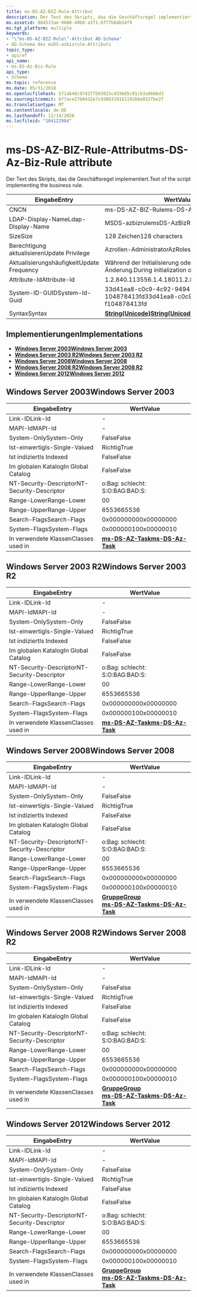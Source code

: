 ```yaml
---
title: ms-DS-AZ-BIZ-Rule-Attribut
description: Der Text des Skripts, das die Geschäftsregel implementiert.
ms.assetid: 884513ae-9600-49b0-a371-6f77b84b54f9
ms.tgt_platform: multiple
keywords:
- "\"ms-DS-AZ-BIZ-Rule\"-Attribut AD-Schema"
- AD-Schema des msDS-azbizrule-Attributs
topic_type:
- apiref
api_name:
- ms-DS-Az-Biz-Rule
api_type:
- Schema
ms.topic: reference
ms.date: 05/31/2018
ms.openlocfilehash: 571ab48c9742ffb93015c433685c01cb3a9666d3
ms.sourcegitcommit: b77ace27b0432e7cd3863191b11926be032fbe2f
ms.translationtype: MT
ms.contentlocale: de-DE
ms.lasthandoff: 12/14/2020
ms.locfileid: "104122984"
---
```

# <a name="ms-ds-az-biz-rule-attribute"></a><span data-ttu-id="137c7-105">ms-DS-AZ-BIZ-Rule-Attribut</span><span class="sxs-lookup"><span data-stu-id="137c7-105">ms-DS-Az-Biz-Rule attribute</span></span>

<span data-ttu-id="137c7-106">Der Text des Skripts, das die Geschäftsregel implementiert.</span><span class="sxs-lookup"><span data-stu-id="137c7-106">Text of the script implementing the business rule.</span></span>



| <span data-ttu-id="137c7-107">Eingabe</span><span class="sxs-lookup"><span data-stu-id="137c7-107">Entry</span></span> | <span data-ttu-id="137c7-108">Wert</span><span class="sxs-lookup"><span data-stu-id="137c7-108">Value</span></span> |
|-------------------|---------------------------------------------|
| <span data-ttu-id="137c7-109">CN</span><span class="sxs-lookup"><span data-stu-id="137c7-109">CN</span></span>                | <span data-ttu-id="137c7-110">ms-DS-AZ-BIZ-Rule</span><span class="sxs-lookup"><span data-stu-id="137c7-110">ms-DS-Az-Biz-Rule</span></span>                           |
| <span data-ttu-id="137c7-111">LDAP-Display-Name</span><span class="sxs-lookup"><span data-stu-id="137c7-111">Ldap-Display-Name</span></span> | <span data-ttu-id="137c7-112">MSDS-azbizrule</span><span class="sxs-lookup"><span data-stu-id="137c7-112">msDS-AzBizRule</span></span>                              |
| <span data-ttu-id="137c7-113">Size</span><span class="sxs-lookup"><span data-stu-id="137c7-113">Size</span></span>              | <span data-ttu-id="137c7-114">128 Zeichen</span><span class="sxs-lookup"><span data-stu-id="137c7-114">128 characters</span></span>                              |
| <span data-ttu-id="137c7-115">Berechtigung aktualisieren</span><span class="sxs-lookup"><span data-stu-id="137c7-115">Update Privilege</span></span>  | <span data-ttu-id="137c7-116">Azrollen-Administrator</span><span class="sxs-lookup"><span data-stu-id="137c7-116">AzRoles admin</span></span>                               |
| <span data-ttu-id="137c7-117">Aktualisierungshäufigkeit</span><span class="sxs-lookup"><span data-stu-id="137c7-117">Update Frequency</span></span>  | <span data-ttu-id="137c7-118">Während der Initialisierung oder Richtlinien Änderung.</span><span class="sxs-lookup"><span data-stu-id="137c7-118">During initialization or policy change.</span></span>     |
| <span data-ttu-id="137c7-119">Attribute-Id</span><span class="sxs-lookup"><span data-stu-id="137c7-119">Attribute-Id</span></span>      | <span data-ttu-id="137c7-120">1.2.840.113556.1.4.1801</span><span class="sxs-lookup"><span data-stu-id="137c7-120">1.2.840.113556.1.4.1801</span></span>                     |
| <span data-ttu-id="137c7-121">System-ID-GUID</span><span class="sxs-lookup"><span data-stu-id="137c7-121">System-Id-Guid</span></span>    | <span data-ttu-id="137c7-122">33d41ea8-c0c9-4c92-9494-f 104878413fd</span><span class="sxs-lookup"><span data-stu-id="137c7-122">33d41ea8-c0c9-4c92-9494-f104878413fd</span></span>        |
| <span data-ttu-id="137c7-123">Syntax</span><span class="sxs-lookup"><span data-stu-id="137c7-123">Syntax</span></span>            | [<span data-ttu-id="137c7-124">**String(Unicode)**</span><span class="sxs-lookup"><span data-stu-id="137c7-124">**String(Unicode)**</span></span>](s-string-unicode.md) |



## <a name="implementations"></a><span data-ttu-id="137c7-125">Implementierungen</span><span class="sxs-lookup"><span data-stu-id="137c7-125">Implementations</span></span>

-   [<span data-ttu-id="137c7-126">**Windows Server 2003**</span><span class="sxs-lookup"><span data-stu-id="137c7-126">**Windows Server 2003**</span></span>](#windows-server-2003)
-   [<span data-ttu-id="137c7-127">**Windows Server 2003 R2**</span><span class="sxs-lookup"><span data-stu-id="137c7-127">**Windows Server 2003 R2**</span></span>](#windows-server-2003-r2)
-   [<span data-ttu-id="137c7-128">**Windows Server 2008**</span><span class="sxs-lookup"><span data-stu-id="137c7-128">**Windows Server 2008**</span></span>](#windows-server-2008)
-   [<span data-ttu-id="137c7-129">**Windows Server 2008 R2**</span><span class="sxs-lookup"><span data-stu-id="137c7-129">**Windows Server 2008 R2**</span></span>](#windows-server-2008-r2)
-   [<span data-ttu-id="137c7-130">**Windows Server 2012**</span><span class="sxs-lookup"><span data-stu-id="137c7-130">**Windows Server 2012**</span></span>](#windows-server-2012)

## <a name="windows-server-2003"></a><span data-ttu-id="137c7-131">Windows Server 2003</span><span class="sxs-lookup"><span data-stu-id="137c7-131">Windows Server 2003</span></span>



| <span data-ttu-id="137c7-132">Eingabe</span><span class="sxs-lookup"><span data-stu-id="137c7-132">Entry</span></span> | <span data-ttu-id="137c7-133">Wert</span><span class="sxs-lookup"><span data-stu-id="137c7-133">Value</span></span> |
|------------------------|---------------------------------------------------|
| <span data-ttu-id="137c7-134">Link-ID</span><span class="sxs-lookup"><span data-stu-id="137c7-134">Link-Id</span></span>                | \-                                                |
| <span data-ttu-id="137c7-135">MAPI-Id</span><span class="sxs-lookup"><span data-stu-id="137c7-135">MAPI-Id</span></span>                | \-                                                |
| <span data-ttu-id="137c7-136">System-Only</span><span class="sxs-lookup"><span data-stu-id="137c7-136">System-Only</span></span>            | <span data-ttu-id="137c7-137">False</span><span class="sxs-lookup"><span data-stu-id="137c7-137">False</span></span>                                             |
| <span data-ttu-id="137c7-138">Ist-einwertig</span><span class="sxs-lookup"><span data-stu-id="137c7-138">Is-Single-Valued</span></span>       | <span data-ttu-id="137c7-139">Richtig</span><span class="sxs-lookup"><span data-stu-id="137c7-139">True</span></span>                                              |
| <span data-ttu-id="137c7-140">Ist indiziert</span><span class="sxs-lookup"><span data-stu-id="137c7-140">Is Indexed</span></span>             | <span data-ttu-id="137c7-141">False</span><span class="sxs-lookup"><span data-stu-id="137c7-141">False</span></span>                                             |
| <span data-ttu-id="137c7-142">Im globalen Katalog</span><span class="sxs-lookup"><span data-stu-id="137c7-142">In Global Catalog</span></span>      | <span data-ttu-id="137c7-143">False</span><span class="sxs-lookup"><span data-stu-id="137c7-143">False</span></span>                                             |
| <span data-ttu-id="137c7-144">NT-Security-Descriptor</span><span class="sxs-lookup"><span data-stu-id="137c7-144">NT-Security-Descriptor</span></span> | <span data-ttu-id="137c7-145">o:Bag: schlecht: S:</span><span class="sxs-lookup"><span data-stu-id="137c7-145">O:BAG:BAD:S:</span></span>                                      |
| <span data-ttu-id="137c7-146">Range-Lower</span><span class="sxs-lookup"><span data-stu-id="137c7-146">Range-Lower</span></span>            | <span data-ttu-id="137c7-147">0</span><span class="sxs-lookup"><span data-stu-id="137c7-147">0</span></span>                                                 |
| <span data-ttu-id="137c7-148">Range-Upper</span><span class="sxs-lookup"><span data-stu-id="137c7-148">Range-Upper</span></span>            | <span data-ttu-id="137c7-149">65536</span><span class="sxs-lookup"><span data-stu-id="137c7-149">65536</span></span>                                             |
| <span data-ttu-id="137c7-150">Search-Flags</span><span class="sxs-lookup"><span data-stu-id="137c7-150">Search-Flags</span></span>           | <span data-ttu-id="137c7-151">0x00000000</span><span class="sxs-lookup"><span data-stu-id="137c7-151">0x00000000</span></span>                                        |
| <span data-ttu-id="137c7-152">System-Flags</span><span class="sxs-lookup"><span data-stu-id="137c7-152">System-Flags</span></span>           | <span data-ttu-id="137c7-153">0x00000010</span><span class="sxs-lookup"><span data-stu-id="137c7-153">0x00000010</span></span>                                        |
| <span data-ttu-id="137c7-154">In verwendete Klassen</span><span class="sxs-lookup"><span data-stu-id="137c7-154">Classes used in</span></span>        | [<span data-ttu-id="137c7-155">**ms-DS-AZ-Task**</span><span class="sxs-lookup"><span data-stu-id="137c7-155">**ms-DS-Az-Task**</span></span>](c-msds-aztask.md)<br/> |



## <a name="windows-server-2003-r2"></a><span data-ttu-id="137c7-156">Windows Server 2003 R2</span><span class="sxs-lookup"><span data-stu-id="137c7-156">Windows Server 2003 R2</span></span>



| <span data-ttu-id="137c7-157">Eingabe</span><span class="sxs-lookup"><span data-stu-id="137c7-157">Entry</span></span> | <span data-ttu-id="137c7-158">Wert</span><span class="sxs-lookup"><span data-stu-id="137c7-158">Value</span></span> |
|------------------------|---------------------------------------------------|
| <span data-ttu-id="137c7-159">Link-ID</span><span class="sxs-lookup"><span data-stu-id="137c7-159">Link-Id</span></span>                | \-                                                |
| <span data-ttu-id="137c7-160">MAPI-Id</span><span class="sxs-lookup"><span data-stu-id="137c7-160">MAPI-Id</span></span>                | \-                                                |
| <span data-ttu-id="137c7-161">System-Only</span><span class="sxs-lookup"><span data-stu-id="137c7-161">System-Only</span></span>            | <span data-ttu-id="137c7-162">False</span><span class="sxs-lookup"><span data-stu-id="137c7-162">False</span></span>                                             |
| <span data-ttu-id="137c7-163">Ist-einwertig</span><span class="sxs-lookup"><span data-stu-id="137c7-163">Is-Single-Valued</span></span>       | <span data-ttu-id="137c7-164">Richtig</span><span class="sxs-lookup"><span data-stu-id="137c7-164">True</span></span>                                              |
| <span data-ttu-id="137c7-165">Ist indiziert</span><span class="sxs-lookup"><span data-stu-id="137c7-165">Is Indexed</span></span>             | <span data-ttu-id="137c7-166">False</span><span class="sxs-lookup"><span data-stu-id="137c7-166">False</span></span>                                             |
| <span data-ttu-id="137c7-167">Im globalen Katalog</span><span class="sxs-lookup"><span data-stu-id="137c7-167">In Global Catalog</span></span>      | <span data-ttu-id="137c7-168">False</span><span class="sxs-lookup"><span data-stu-id="137c7-168">False</span></span>                                             |
| <span data-ttu-id="137c7-169">NT-Security-Descriptor</span><span class="sxs-lookup"><span data-stu-id="137c7-169">NT-Security-Descriptor</span></span> | <span data-ttu-id="137c7-170">o:Bag: schlecht: S:</span><span class="sxs-lookup"><span data-stu-id="137c7-170">O:BAG:BAD:S:</span></span>                                      |
| <span data-ttu-id="137c7-171">Range-Lower</span><span class="sxs-lookup"><span data-stu-id="137c7-171">Range-Lower</span></span>            | <span data-ttu-id="137c7-172">0</span><span class="sxs-lookup"><span data-stu-id="137c7-172">0</span></span>                                                 |
| <span data-ttu-id="137c7-173">Range-Upper</span><span class="sxs-lookup"><span data-stu-id="137c7-173">Range-Upper</span></span>            | <span data-ttu-id="137c7-174">65536</span><span class="sxs-lookup"><span data-stu-id="137c7-174">65536</span></span>                                             |
| <span data-ttu-id="137c7-175">Search-Flags</span><span class="sxs-lookup"><span data-stu-id="137c7-175">Search-Flags</span></span>           | <span data-ttu-id="137c7-176">0x00000000</span><span class="sxs-lookup"><span data-stu-id="137c7-176">0x00000000</span></span>                                        |
| <span data-ttu-id="137c7-177">System-Flags</span><span class="sxs-lookup"><span data-stu-id="137c7-177">System-Flags</span></span>           | <span data-ttu-id="137c7-178">0x00000010</span><span class="sxs-lookup"><span data-stu-id="137c7-178">0x00000010</span></span>                                        |
| <span data-ttu-id="137c7-179">In verwendete Klassen</span><span class="sxs-lookup"><span data-stu-id="137c7-179">Classes used in</span></span>        | [<span data-ttu-id="137c7-180">**ms-DS-AZ-Task**</span><span class="sxs-lookup"><span data-stu-id="137c7-180">**ms-DS-Az-Task**</span></span>](c-msds-aztask.md)<br/> |



## <a name="windows-server-2008"></a><span data-ttu-id="137c7-181">Windows Server 2008</span><span class="sxs-lookup"><span data-stu-id="137c7-181">Windows Server 2008</span></span>



| <span data-ttu-id="137c7-182">Eingabe</span><span class="sxs-lookup"><span data-stu-id="137c7-182">Entry</span></span> | <span data-ttu-id="137c7-183">Wert</span><span class="sxs-lookup"><span data-stu-id="137c7-183">Value</span></span> |
|------------------------|---------------------------------------------------------------------------------------|
| <span data-ttu-id="137c7-184">Link-ID</span><span class="sxs-lookup"><span data-stu-id="137c7-184">Link-Id</span></span>                | \-                                                                                    |
| <span data-ttu-id="137c7-185">MAPI-Id</span><span class="sxs-lookup"><span data-stu-id="137c7-185">MAPI-Id</span></span>                | \-                                                                                    |
| <span data-ttu-id="137c7-186">System-Only</span><span class="sxs-lookup"><span data-stu-id="137c7-186">System-Only</span></span>            | <span data-ttu-id="137c7-187">False</span><span class="sxs-lookup"><span data-stu-id="137c7-187">False</span></span>                                                                                 |
| <span data-ttu-id="137c7-188">Ist-einwertig</span><span class="sxs-lookup"><span data-stu-id="137c7-188">Is-Single-Valued</span></span>       | <span data-ttu-id="137c7-189">Richtig</span><span class="sxs-lookup"><span data-stu-id="137c7-189">True</span></span>                                                                                  |
| <span data-ttu-id="137c7-190">Ist indiziert</span><span class="sxs-lookup"><span data-stu-id="137c7-190">Is Indexed</span></span>             | <span data-ttu-id="137c7-191">False</span><span class="sxs-lookup"><span data-stu-id="137c7-191">False</span></span>                                                                                 |
| <span data-ttu-id="137c7-192">Im globalen Katalog</span><span class="sxs-lookup"><span data-stu-id="137c7-192">In Global Catalog</span></span>      | <span data-ttu-id="137c7-193">False</span><span class="sxs-lookup"><span data-stu-id="137c7-193">False</span></span>                                                                                 |
| <span data-ttu-id="137c7-194">NT-Security-Descriptor</span><span class="sxs-lookup"><span data-stu-id="137c7-194">NT-Security-Descriptor</span></span> | <span data-ttu-id="137c7-195">o:Bag: schlecht: S:</span><span class="sxs-lookup"><span data-stu-id="137c7-195">O:BAG:BAD:S:</span></span>                                                                          |
| <span data-ttu-id="137c7-196">Range-Lower</span><span class="sxs-lookup"><span data-stu-id="137c7-196">Range-Lower</span></span>            | <span data-ttu-id="137c7-197">0</span><span class="sxs-lookup"><span data-stu-id="137c7-197">0</span></span>                                                                                     |
| <span data-ttu-id="137c7-198">Range-Upper</span><span class="sxs-lookup"><span data-stu-id="137c7-198">Range-Upper</span></span>            | <span data-ttu-id="137c7-199">65536</span><span class="sxs-lookup"><span data-stu-id="137c7-199">65536</span></span>                                                                                 |
| <span data-ttu-id="137c7-200">Search-Flags</span><span class="sxs-lookup"><span data-stu-id="137c7-200">Search-Flags</span></span>           | <span data-ttu-id="137c7-201">0x00000000</span><span class="sxs-lookup"><span data-stu-id="137c7-201">0x00000000</span></span>                                                                            |
| <span data-ttu-id="137c7-202">System-Flags</span><span class="sxs-lookup"><span data-stu-id="137c7-202">System-Flags</span></span>           | <span data-ttu-id="137c7-203">0x00000010</span><span class="sxs-lookup"><span data-stu-id="137c7-203">0x00000010</span></span>                                                                            |
| <span data-ttu-id="137c7-204">In verwendete Klassen</span><span class="sxs-lookup"><span data-stu-id="137c7-204">Classes used in</span></span>        | [<span data-ttu-id="137c7-205">**Gruppe**</span><span class="sxs-lookup"><span data-stu-id="137c7-205">**Group**</span></span>](c-group.md)<br/> [<span data-ttu-id="137c7-206">**ms-DS-AZ-Task**</span><span class="sxs-lookup"><span data-stu-id="137c7-206">**ms-DS-Az-Task**</span></span>](c-msds-aztask.md)<br/> |



## <a name="windows-server-2008-r2"></a><span data-ttu-id="137c7-207">Windows Server 2008 R2</span><span class="sxs-lookup"><span data-stu-id="137c7-207">Windows Server 2008 R2</span></span>



| <span data-ttu-id="137c7-208">Eingabe</span><span class="sxs-lookup"><span data-stu-id="137c7-208">Entry</span></span> | <span data-ttu-id="137c7-209">Wert</span><span class="sxs-lookup"><span data-stu-id="137c7-209">Value</span></span> |
|------------------------|---------------------------------------------------------------------------------------|
| <span data-ttu-id="137c7-210">Link-ID</span><span class="sxs-lookup"><span data-stu-id="137c7-210">Link-Id</span></span>                | \-                                                                                    |
| <span data-ttu-id="137c7-211">MAPI-Id</span><span class="sxs-lookup"><span data-stu-id="137c7-211">MAPI-Id</span></span>                | \-                                                                                    |
| <span data-ttu-id="137c7-212">System-Only</span><span class="sxs-lookup"><span data-stu-id="137c7-212">System-Only</span></span>            | <span data-ttu-id="137c7-213">False</span><span class="sxs-lookup"><span data-stu-id="137c7-213">False</span></span>                                                                                 |
| <span data-ttu-id="137c7-214">Ist-einwertig</span><span class="sxs-lookup"><span data-stu-id="137c7-214">Is-Single-Valued</span></span>       | <span data-ttu-id="137c7-215">Richtig</span><span class="sxs-lookup"><span data-stu-id="137c7-215">True</span></span>                                                                                  |
| <span data-ttu-id="137c7-216">Ist indiziert</span><span class="sxs-lookup"><span data-stu-id="137c7-216">Is Indexed</span></span>             | <span data-ttu-id="137c7-217">False</span><span class="sxs-lookup"><span data-stu-id="137c7-217">False</span></span>                                                                                 |
| <span data-ttu-id="137c7-218">Im globalen Katalog</span><span class="sxs-lookup"><span data-stu-id="137c7-218">In Global Catalog</span></span>      | <span data-ttu-id="137c7-219">False</span><span class="sxs-lookup"><span data-stu-id="137c7-219">False</span></span>                                                                                 |
| <span data-ttu-id="137c7-220">NT-Security-Descriptor</span><span class="sxs-lookup"><span data-stu-id="137c7-220">NT-Security-Descriptor</span></span> | <span data-ttu-id="137c7-221">o:Bag: schlecht: S:</span><span class="sxs-lookup"><span data-stu-id="137c7-221">O:BAG:BAD:S:</span></span>                                                                          |
| <span data-ttu-id="137c7-222">Range-Lower</span><span class="sxs-lookup"><span data-stu-id="137c7-222">Range-Lower</span></span>            | <span data-ttu-id="137c7-223">0</span><span class="sxs-lookup"><span data-stu-id="137c7-223">0</span></span>                                                                                     |
| <span data-ttu-id="137c7-224">Range-Upper</span><span class="sxs-lookup"><span data-stu-id="137c7-224">Range-Upper</span></span>            | <span data-ttu-id="137c7-225">65536</span><span class="sxs-lookup"><span data-stu-id="137c7-225">65536</span></span>                                                                                 |
| <span data-ttu-id="137c7-226">Search-Flags</span><span class="sxs-lookup"><span data-stu-id="137c7-226">Search-Flags</span></span>           | <span data-ttu-id="137c7-227">0x00000000</span><span class="sxs-lookup"><span data-stu-id="137c7-227">0x00000000</span></span>                                                                            |
| <span data-ttu-id="137c7-228">System-Flags</span><span class="sxs-lookup"><span data-stu-id="137c7-228">System-Flags</span></span>           | <span data-ttu-id="137c7-229">0x00000010</span><span class="sxs-lookup"><span data-stu-id="137c7-229">0x00000010</span></span>                                                                            |
| <span data-ttu-id="137c7-230">In verwendete Klassen</span><span class="sxs-lookup"><span data-stu-id="137c7-230">Classes used in</span></span>        | [<span data-ttu-id="137c7-231">**Gruppe**</span><span class="sxs-lookup"><span data-stu-id="137c7-231">**Group**</span></span>](c-group.md)<br/> [<span data-ttu-id="137c7-232">**ms-DS-AZ-Task**</span><span class="sxs-lookup"><span data-stu-id="137c7-232">**ms-DS-Az-Task**</span></span>](c-msds-aztask.md)<br/> |



## <a name="windows-server-2012"></a><span data-ttu-id="137c7-233">Windows Server 2012</span><span class="sxs-lookup"><span data-stu-id="137c7-233">Windows Server 2012</span></span>



| <span data-ttu-id="137c7-234">Eingabe</span><span class="sxs-lookup"><span data-stu-id="137c7-234">Entry</span></span> | <span data-ttu-id="137c7-235">Wert</span><span class="sxs-lookup"><span data-stu-id="137c7-235">Value</span></span> |
|------------------------|---------------------------------------------------------------------------------------|
| <span data-ttu-id="137c7-236">Link-ID</span><span class="sxs-lookup"><span data-stu-id="137c7-236">Link-Id</span></span>                | \-                                                                                    |
| <span data-ttu-id="137c7-237">MAPI-Id</span><span class="sxs-lookup"><span data-stu-id="137c7-237">MAPI-Id</span></span>                | \-                                                                                    |
| <span data-ttu-id="137c7-238">System-Only</span><span class="sxs-lookup"><span data-stu-id="137c7-238">System-Only</span></span>            | <span data-ttu-id="137c7-239">False</span><span class="sxs-lookup"><span data-stu-id="137c7-239">False</span></span>                                                                                 |
| <span data-ttu-id="137c7-240">Ist-einwertig</span><span class="sxs-lookup"><span data-stu-id="137c7-240">Is-Single-Valued</span></span>       | <span data-ttu-id="137c7-241">Richtig</span><span class="sxs-lookup"><span data-stu-id="137c7-241">True</span></span>                                                                                  |
| <span data-ttu-id="137c7-242">Ist indiziert</span><span class="sxs-lookup"><span data-stu-id="137c7-242">Is Indexed</span></span>             | <span data-ttu-id="137c7-243">False</span><span class="sxs-lookup"><span data-stu-id="137c7-243">False</span></span>                                                                                 |
| <span data-ttu-id="137c7-244">Im globalen Katalog</span><span class="sxs-lookup"><span data-stu-id="137c7-244">In Global Catalog</span></span>      | <span data-ttu-id="137c7-245">False</span><span class="sxs-lookup"><span data-stu-id="137c7-245">False</span></span>                                                                                 |
| <span data-ttu-id="137c7-246">NT-Security-Descriptor</span><span class="sxs-lookup"><span data-stu-id="137c7-246">NT-Security-Descriptor</span></span> | <span data-ttu-id="137c7-247">o:Bag: schlecht: S:</span><span class="sxs-lookup"><span data-stu-id="137c7-247">O:BAG:BAD:S:</span></span>                                                                          |
| <span data-ttu-id="137c7-248">Range-Lower</span><span class="sxs-lookup"><span data-stu-id="137c7-248">Range-Lower</span></span>            | <span data-ttu-id="137c7-249">0</span><span class="sxs-lookup"><span data-stu-id="137c7-249">0</span></span>                                                                                     |
| <span data-ttu-id="137c7-250">Range-Upper</span><span class="sxs-lookup"><span data-stu-id="137c7-250">Range-Upper</span></span>            | <span data-ttu-id="137c7-251">65536</span><span class="sxs-lookup"><span data-stu-id="137c7-251">65536</span></span>                                                                                 |
| <span data-ttu-id="137c7-252">Search-Flags</span><span class="sxs-lookup"><span data-stu-id="137c7-252">Search-Flags</span></span>           | <span data-ttu-id="137c7-253">0x00000000</span><span class="sxs-lookup"><span data-stu-id="137c7-253">0x00000000</span></span>                                                                            |
| <span data-ttu-id="137c7-254">System-Flags</span><span class="sxs-lookup"><span data-stu-id="137c7-254">System-Flags</span></span>           | <span data-ttu-id="137c7-255">0x00000010</span><span class="sxs-lookup"><span data-stu-id="137c7-255">0x00000010</span></span>                                                                            |
| <span data-ttu-id="137c7-256">In verwendete Klassen</span><span class="sxs-lookup"><span data-stu-id="137c7-256">Classes used in</span></span>        | [<span data-ttu-id="137c7-257">**Gruppe**</span><span class="sxs-lookup"><span data-stu-id="137c7-257">**Group**</span></span>](c-group.md)<br/> [<span data-ttu-id="137c7-258">**ms-DS-AZ-Task**</span><span class="sxs-lookup"><span data-stu-id="137c7-258">**ms-DS-Az-Task**</span></span>](c-msds-aztask.md)<br/> |



 

 





